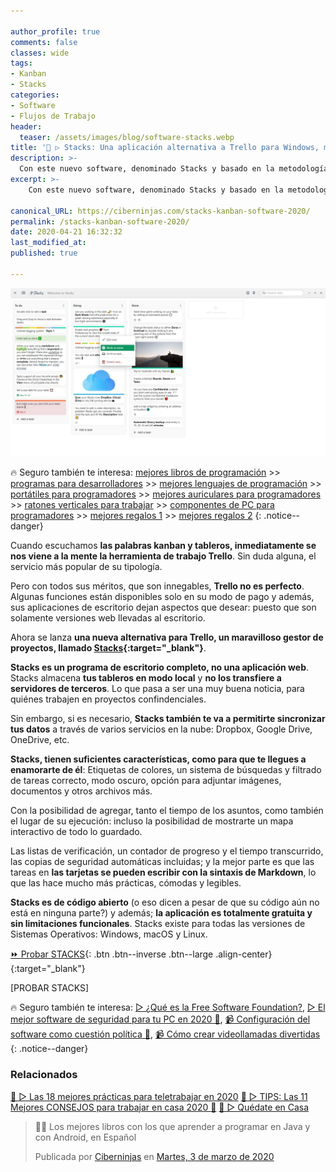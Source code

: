 ```yaml
---

author_profile: true
comments: false
classes: wide
tags:
- Kanban
- Stacks
categories:
- Software
- Flujos de Trabajo
header:
  teaser: /assets/images/blog/software-stacks.webp
title: '💼 ▷ Stacks: Una aplicación alternativa a Trello para Windows, macOS y Linux'
description: >-
  Con este nuevo software, denominado Stacks y basado en la metodología kanban. Puedes administrar tus asuntos desde cualquier sistema operativo, de forma totalmente gratuita y sin ningún tipo de restricciones.
excerpt: >-
    Con este nuevo software, denominado Stacks y basado en la metodología kanban. Puedes administrar tus asuntos desde cualquier sistema operativo, de forma totalmente gratuita y sin ningún tipo de restricciones.

canonical_URL: https://ciberninjas.com/stacks-kanban-software-2020/
permalink: /stacks-kanban-software-2020/
date: 2020-04-21 16:32:32
last_modified_at: 
published: true

---
```


![💼 ▷ Stacks: Una aplicación alternativa a Trello para Windows, macOS y Linux](/assets/images/blog/software-stacks.webp "Stacks: Una aplicación alternativa a Trello para Windows, macOS y Linux")
<!-- https://lifehacker.ru/stacks-alternativa-trello/ -->

🔥 Seguro también te interesa: [mejores libros de programación](/programar/) >> [programas para desarrolladores](/mejores-sistemas-operativos-para-hackear/) >> [mejores lenguajes de programación](/15-mejores-lenguajes-programacion/) >> [portátiles para programadores]() >> [mejores auriculares para programadores](/auriculares-dise%C3%B1o/) >> [ratones verticales para trabajar](/teclados-ratones-dise%C3%B1o/) >> [componentes de PC para programadores](/ordenadores-componentes/) >> [mejores regalos 1](/black-friday-amazon/) >> [mejores regalos 2](/prime-day-amazon/)
{: .notice--danger}

Cuando escuchamos **las palabras kanban y tableros, inmediatamente se nos viene a la mente la herramienta de trabajo Trello**. Sin duda alguna, el servicio más popular de su tipología.

Pero con todos sus méritos, que son innegables, **Trello no es perfecto**. Algunas funciones están disponibles solo en su modo de pago y además, sus aplicaciones de escritorio dejan aspectos que desear: puesto que son solamente versiones web llevadas al escritorio.

Ahora se lanza **una nueva alternativa para Trello, un maravilloso gestor de proyectos, llamado [Stacks](https://stacks.rocks/){:target="_blank"}**.

**Stacks es un programa de escritorio completo, no una aplicación web**. Stacks almacena **tus tableros en modo local** y **no los transfiere a servidores de terceros**. Lo que pasa a ser una muy buena noticia, para quiénes trabajen en proyectos confindenciales.

Sin embargo, si es necesario, **Stacks también te va a permitirte sincronizar tus datos** a través de varios servicios en la nube: Dropbox, Google Drive, OneDrive, etc.

**Stacks, tienen suficientes características, como para que te llegues a enamorarte de él**: Etiquetas de colores, un sistema de búsquedas y filtrado de tareas correcto, modo oscuro, opción para adjuntar imágenes, documentos y otros archivos más.

Con la posibilidad de agregar, tanto el tiempo de los asuntos, como también el lugar de su ejecución: incluso la posibilidad de mostrarte un mapa interactivo de todo lo guardado.

Las listas de verificación, un contador de progreso y el tiempo transcurrido, las copias de seguridad automáticas incluidas; y la mejor parte es que las tareas en **las tarjetas se pueden escribir con la sintaxis de Markdown**, lo que las hace mucho más prácticas, cómodas y legibles.

**Stacks es de código abierto** (o eso dicen a pesar de que su código aún no está en ninguna parte?) y además; **la aplicación es totalmente gratuita y sin limitaciones funcionales**. Stacks existe para todas las versiones de Sistemas Operativos: Windows, macOS y Linux.

[⏩ Probar STACKS](https://stacks.rocks/){: .btn .btn--inverse .btn--large .align-center}{:target="_blank"}

[PROBAR STACKS]

🔥 Seguro también te interesa: [▷ ¿Qué es la Free Software Foundation?](/que-es-free-software-foundation/), [▷ El mejor software de seguridad para tu PC en 2020 🔐](/el-mejor-software-de-seguridad-para-tu-pc/), [📹 Configuración del software como cuestión política 🔐](/ciberseguridad-comparecencia-congreso/), [📹 Cómo crear videollamadas divertidas](/cómo-tener-conversaciones-divertidas-zoom/)
{: .notice--danger}

### Relacionados

[🥇 ▷ Las 18 mejores prácticas para teletrabajar en 2020](/mejores-practicas-trabajar-desde-casa/)
[🥇 ▷ TIPS: Las 11 Mejores CONSEJOS para trabajar en casa 2020 🏡](/mejores-consejos-trabajar-desde-casa/)
[🥇 ▷ Quédate en Casa](/alternativas-culturales-combatir-coronavirus/)

<div class="fb-post" data-href="https://www.facebook.com/ciberninjas/posts/1331109157075936" data-width="850" data-show-text="true"><blockquote cite="https://developers.facebook.com/ciberninjas/posts/1331109157075936" class="fb-xfbml-parse-ignore"><p>👨‍💻 Los mejores libros con los que aprender a programar en Java y con Android, en Español</p>Publicada por <a href="https://www.facebook.com/ciberninjas/">Ciberninjas</a> en&nbsp;<a href="https://developers.facebook.com/ciberninjas/posts/1331109157075936">Martes, 3 de marzo de 2020</a></blockquote></div>
